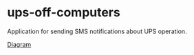 # ups-off-computers
Application for sending SMS notifications about UPS operation.

[Diagram](https://viewer.diagrams.net/?tags=%7B%7D&highlight=0000ff&edit=_blank&layers=1&nav=1&title=diagram%20ups-off-computers.drawio.xml#R7Vtbd%2BI2EP41PLLHF2zIY4AkmzackpB2u4%2FCFkYb2XJlmYT99Tuy5Rs2LEuA0NbncMAa3Wfmm1ucjjny3%2B44CpcT5mLaMTT3rWOOO4bRHxjwLQlrRTB6KcHjxE1JekGYke9YETVFjYmLo8pAwRgVJKwSHRYE2BEVGuKcvVaHLRit7hoiD9cIMwfROvULccVSUXVNKzo%2BY%2BIt1dYDS3XMkfPicRYHar%2BABTjt8VG2jBoaLZHLXksk86ZjjjhjIn3y30aYSq5mHEvn3W7pzY%2FMcSD2mRCR2PO%2Bj2%2B%2FL%2FvzoT%2Fk3ujxt%2B5VusoK0VixQh1WrDPeYBdYpZqMiyXzWIDoTUEdJvfHchsNWsWYB8ZCIOpA%2FIaFWCu5o1gwIC2FT1XvggVCdeo2tOtXU7eNWMwddS7zSrc0POgNFro16GlOV42R5y1NUsy4w8zHgq9hAMcUCbKqih4pDfLycfnUKSNwDENTyg7CT6coXTdtrbqEQNzDQs0qBAIPpWMUpERMzSLbdsWKuGwKPBq6ZFURm%2F1PLBUrYW03Snh7DQOAq29Fpzw0JV5QmeEA0zEvD7I99UuzFQ%2FZKl3lPghjOd0lkeBkHgvCAtnEKwKCVVsAX9JdqjsDOblmRt1Q1BXmggCmr9WVhNS%2BYXZBdS1zGIXIIYH3nOjmoCA84IVUNqOgPCnA6wltiUK5kRPPpc5HSl21hPccjJK8iDkGDZW4T1Vana1X1fYqXHKzIBsO84mjnimaYzrM7cuIUQbHHycWBqYJzl5yY5WB6Bb5hEq9%2FAtzFwVoA1vGVmBJ3uG3nbDJejN7lpl61Xwt7KZpKtqyZDJzO9iEtApGdgCi0YYZW0ERNuqpD%2FgkQaqkttRRTSu%2B3wWN%2BTasZA4vm6hvXwN0L9gHXrrdBK%2Fr51kJLelaNRBtwVbt9EALN2lL3sgZKsGz9U6pcfrVWTHdpFByqDFq5tYNEon1ubrRtReSS5Hvz7P6iYBYP%2FhPLFfGmYQf4EEBjQuaGIUFkVgoWw%2BXs%2FA58TDKThwD01dVl6abdVDrgwZQ5wOPDuosMiyh%2BmnWNcx6fAJ3FE12vmyBJZ823YNPXDcJX6r236zbfzO3txtGmDOBBJrnW4TS5yecsIbwgSuMtE9Wx4JjjqCtF234yOFcjFgASyOSyA6jSLziKNPfvUKi%2FaVsXFUtt6nXpdxvstz2qWTc%2F%2FdGn80XynKXDJ9bB1rHjlX3FcRk9DQONKLR4TejR39%2FpP7Xz93LkAOwm6%2F%2FlvMBI6r5tdw3flOLp611uTXFnAAzJPJ3W8WDhNjItaPnG%2B8D0%2Fbc4H0R%2BwzzlQx6NEhV%2Fa0esY3FLyAWz1PRjwvGs3sdFI2ncXgafaf0bqI4RaSe9kmX31XKJPsuPy5%2FYAAGOV2BaUekeaKgvR5bH3qXU0fj99PJcULxgjJlkfA4nj0%2B7Fx51xJ%2FhhGcjS0WSRnSD2PQuOgXV9vIDS4tC7D7n6p5QM%2Bo2xPDtM6aB1gncmtfGH%2BJIHxP6k%2BtU7tcp2ZbH%2B%2FU7NapNUBoRAlO4NI6s9q6f3AUQF5gaGMkEPxMSACAP0mJ6eLdSL%2Bh0HBuNzKoIfh5NIWl7qc1BrYFpQMLSrZWl7N9ooJSc0beu4hCRonVxt61iF0lhp%2BXIj6sFrHr2EeP2a6n99A3m8zg20MCv6J1G7tdUuxmfWhBolEX23rEltDNeZnhwG2jt0ZD4zgAq92h7X8kXLM%2BOOvf6c%2BO7kGmy%2BQFrdZnXK7POG%2B%2B36x%2BrdPYAR4tiP15W8RuXnfmyzKxj6NIvnL6v%2FQf5033mwFstun%2B0dP9nlU11L3e%2Bd4faZZy%2FW8Dd7NJK%2BBDBWyfr54DzeLN9%2FTN6OIfC8ybHw%3D%3D)
